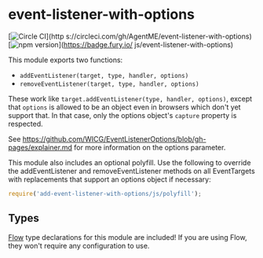 # event-listener-with-options

[![Circle CI](https://circleci.com/gh/AgentME/event-listener-with-options.svg?style=shield)](http
s://circleci.com/gh/AgentME/event-listener-with-options)
[![npm version](https://badge.fury.io/js/event-listener-with-options.svg)](https://badge.fury.io/
js/event-listener-with-options)

This module exports two functions:
* `addEventListener(target, type, handler, options)`
* `removeEventListener(target, type, handler, options)`

These work like `target.addEventListener(type, handler, options)`, except that
`options` is allowed to be an object even in browsers which don't yet support
that. In that case, only the options object's `capture` property is respected.

See https://github.com/WICG/EventListenerOptions/blob/gh-pages/explainer.md for
more information on the options parameter.

This module also includes an optional polyfill. Use the following to override
the addEventListener and removeEventListener methods on all EventTargets with
replacements that support an options object if necessary:

```js
require('add-event-listener-with-options/js/polyfill');
```

## Types

[Flow](https://flowtype.org/) type declarations for this module are included!
If you are using Flow, they won't require any configuration to use.
